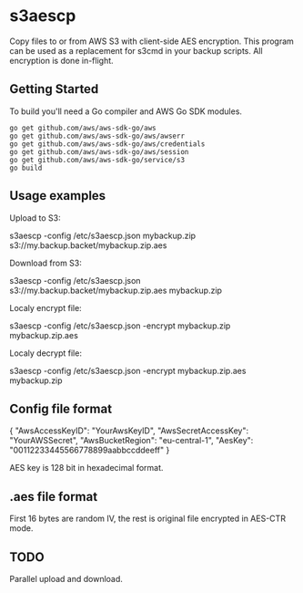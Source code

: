 # s3aescp 

Copy files to or from AWS S3 with client-side AES encryption. 
This program can be used as a replacement for s3cmd in your backup scripts.
All encryption is done in-flight.

## Getting Started

To build you'll need a Go compiler and AWS Go SDK modules.

```
go get github.com/aws/aws-sdk-go/aws
go get github.com/aws/aws-sdk-go/aws/awserr
go get github.com/aws/aws-sdk-go/aws/credentials
go get github.com/aws/aws-sdk-go/aws/session
go get github.com/aws/aws-sdk-go/service/s3
go build
```

## Usage examples

Upload to S3:

s3aescp -config /etc/s3aescp.json mybackup.zip s3://my.backup.backet/mybackup.zip.aes 

Download from S3:

s3aescp -config /etc/s3aescp.json s3://my.backup.backet/mybackup.zip.aes mybackup.zip

Localy encrypt file:

s3aescp -config /etc/s3aescp.json -encrypt mybackup.zip mybackup.zip.aes

Localy decrypt file:

s3aescp -config /etc/s3aescp.json -encrypt mybackup.zip.aes mybackup.zip

## Config file format

{
     "AwsAccessKeyID": "YourAwsKeyID",
     "AwsSecretAccessKey": "YourAWSSecret",
     "AwsBucketRegion": "eu-central-1",
     "AesKey": "00112233445566778899aabbccddeeff"
}

AES key is 128 bit in hexadecimal format.

## .aes file format

First 16 bytes are random IV, the rest is original file encrypted in AES-CTR
mode.

## TODO

Parallel upload and download.
